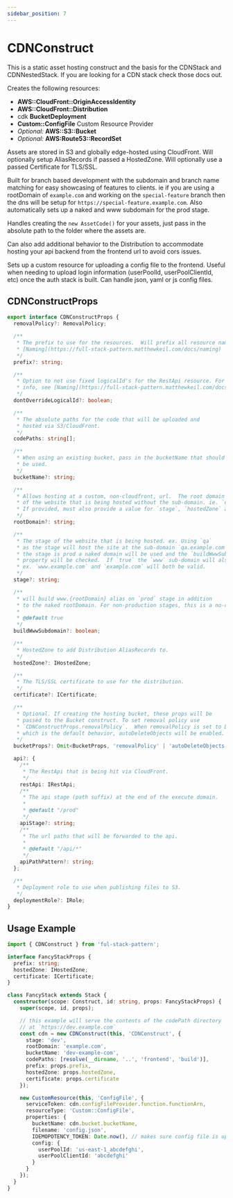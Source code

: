 ```yaml
---
sidebar_position: 7
---
```


# CDNConstruct

This is a static asset hosting construct and the basis for the CDNStack and CDNNestedStack. If you are looking for a CDN stack check those docs out.

Creates the following resources:

- **AWS::CloudFront::OriginAccessIdentity**
- **AWS::CloudFront::Distribution**
- cdk **BucketDeployment**
- **Custom::ConfigFile** Custom Resource Provider
- _Optional:_ **AWS::S3::Bucket**
- _Optional:_ **AWS:Route53::RecordSet**

Assets are stored in S3 and globally edge-hosted using CloudFront. Will optionally setup AliasRecords if passed a HostedZone. Will optionally use a passed Certificate for TLS/SSL.

Built for branch based development with the subdomain and branch name matching for easy showcasing of features to clients. ie if you are using a rootDomain of `example.com` and working on the `special-feature` branch then the dns will be setup for `https://special-feature.example.com`. Also automatically sets up a naked and www subdomain for the prod stage.

Handles creating the `new AssetCode()` for your assets, just pass in the absolute path to the folder where the assets are.

Can also add additional behavior to the Distribution to accommodate hosting your api backend from the frontend url to avoid cors issues.

Sets up a custom resource for uploading a config file to the frontend. Useful when needing to upload login information (userPoolId, userPoolClientId, etc) once the auth stack is built. Can handle json, yaml or js config files.

## CDNConstructProps

```typescript
export interface CDNConstructProps {
  removalPolicy?: RemovalPolicy;

  /**
   * The prefix to use for the resources.  Will prefix all resource names with this value. For more info, see
   * [Naming](https://full-stack-pattern.matthewkeil.com/docs/naming)
   */
  prefix?: string;

  /**
   * Option to not use fixed logicalId's for the RestApi resource. For more
   * info, see [Naming](https://full-stack-pattern.matthewkeil.com/docs/naming)
   */
  dontOverrideLogicalId?: boolean;

  /**
   * The absolute paths for the code that will be uploaded and
   * hosted via S3/CloudFront.
   */
  codePaths: string[];

  /**
   * When using an existing bucket, pass in the bucketName that should
   * be used.
   */
  bucketName?: string;

  /**
   * Allows hosting at a custom, non-cloudfront, url.  The root domain
   * of the website that is being hosted without the sub-domain. ie. `example.com`.
   * If provided, must also provide a value for `stage`, `hostedZone` and `certificate`.
   */
  rootDomain?: string;

  /**
   * The stage of the website that is being hosted. ex. Using `qa`
   * as the stage will host the site at the sub-domain `qa.example.com`.  When
   * the stage is prod a naked domain will be used and the `buildWwwSubdomain`
   * property will be checked.  If `true` the `www` sub-domain will also be built.
   * ex. `www.example.com` and `example.com` will both be valid.
   */
  stage?: string;

  /**
   * will build www.{rootDomain} alias on `prod` stage in addition
   * to the naked rootDomain. For non-production stages, this is a no-op.
   *
   * @default true
   */
  buildWwwSubdomain?: boolean;

  /**
   * HostedZone to add Distribution AliasRecords to.
   */
  hostedZone?: IHostedZone;

  /**
   * The TLS/SSL certificate to use for the distribution.
   */
  certificate?: ICertificate;

  /**
   * Optional. If creating the hosting bucket, these props will be
   * passed to the Bucket construct. To set removal policy use
   * `CDNConstructProps.removalPolicy`.  When removalPolicy is set to DESTROY,
   * which is the default behavior, autoDeleteObjects will be enabled.
   */
  bucketProps?: Omit<BucketProps, 'removalPolicy' | 'autoDeleteObjects'>;

  api?: {
    /**
     * The RestApi that is being hit via CloudFront.
     */
    restApi: IRestApi;
    /**
     * The api stage (path suffix) at the end of the execute domain.
     *
     * @default "/prod"
     */
    apiStage?: string;
    /**
     * The url paths that will be forwarded to the api.
     *
     * @default "/api/*"
     */
    apiPathPattern?: string;
  };

  /**
   * Deployment role to use when publishing files to S3.
   */
  deploymentRole?: IRole;
}
```

## Usage Example

```typescript
import { CDNConstruct } from 'ful-stack-pattern';

interface FancyStackProps {
  prefix: string;
  hostedZone: IHostedZone;
  certificate: ICertificate;
}

class FancyStack extends Stack {
  constructor(scope: Construct, id: string, props: FancyStackProps) {
    super(scope, id, props);

    // this example will serve the contents of the codePath directory
    // at `https://dev.example.com`
    const cdn = new CDNConstruct(this, 'CDNConstruct', {
      stage: 'dev',
      rootDomain: 'example.com',
      bucketName: 'dev-example-com',
      codePaths: [resolve(__dirname, '..', 'frontend', 'build')],
      prefix: props.prefix,
      hostedZone: props.hostedZone,
      certificate: props.certificate
    });

    new CustomResource(this, 'ConfigFile', {
      serviceToken: cdn.configFileProvider.function.functionArn,
      resourceType: 'Custom::ConfigFile',
      properties: {
        bucketName: cdn.bucket.bucketName,
        filename: 'config.json',
        IDEMOPOTENCY_TOKEN: Date.now(), // makes sure config file is updated
        config: {
          userPoolId: 'us-east-1_abcdefghi',
          userPoolClientId: 'abcdefghi'
        }
      }
    });
  }
}
```
